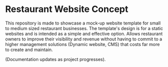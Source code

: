 # Restaurant Website Concept

This repository is made to showcase a mock-up website template for small to medium sized restaurant businesses. The template's design is for a static websites and is intended as a simple and effective option. Allows restaurant owners to improve their visibility and revenue without having to commit to a higher management solutions (Dynamic website, CMS) that costs far more to create and maintain.

(Documentation updates as project progresses).
